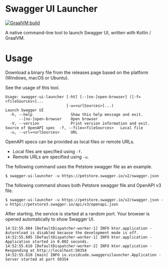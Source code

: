 # Swagger UI Launcher

[![GraalVM build](https://github.com/alexcheng1982/swagger-ui-launcher/actions/workflows/ci.yml/badge.svg)](https://github.com/alexcheng1982/swagger-ui-launcher/actions/workflows/ci.yml)
 
A native command-line tool to launch Swagger UI, written with Kotlin / GraalVM.

# Usage

Download a binary file from the releases page based on the platform (Windows, macOS or Ubuntu).

See the usage of this tool.

```
Usage: swagger-ui-launcher [-hV] [--[no-]open-browser] ([-f=<fileSources>]...    
                           [-u=<urlSources>]...)
Launch Swagger UI
  -h, --help                 Show this help message and exit.
      --[no-]open-browser    Open browser
  -V, --version              Print version information and exit.
Source of OpenAPI spec  -f, --file=<fileSources>   Local file
  -u, --url=<urlSources>     URL
```

OpenAPI specs can be provided as local files or remote URLs.

* Local files are specified using `-f`.
* Remote URLs are specified using `-u`.

The following command uses the Petstore swagger file as an example.

```
$ swagger-ui-launcher -u https://petstore.swagger.io/v2/swagger.json
```

The following command shows both Petstore swagger file and OpenAPI v3 file.

```
$ swagger-ui-launcher -u https://petstore.swagger.io/v2/swagger.json -u https://petstore3.swagger.io/api/v3/openapi.json
```

After starting, the service is started at a random port. Your browser is opened automatically to show Swagger UI.

```
14:52:55.604 [DefaultDispatcher-worker-1] INFO ktor.application - Autoreload is disabled because the development mode is off.
14:52:55.605 [DefaultDispatcher-worker-1] INFO ktor.application - Application started in 0.002 seconds.
14:52:55.610 [DefaultDispatcher-worker-2] INFO ktor.application - Responding at http://localhost:50354
14:52:55.610 [main] INFO io.vividcode.swaggeruilauncher.Application - Server started at port 50354
```